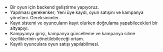 - Bir oyun için backend geliştirme yapıyoruz.
- Yapılması gerekenker; Yeni üye kaydı, oyun satışını ve kampanya yönetimi.
Gereksinimler..
- Kayıt sistemi ve oyuncuların kayıt olurken doğrulama yapabilecekleri bir altyapıyı.
- Kampyanya girişi, kampanya güncelleme ve kampanya silme özelliklerinin yönetilebileceği ortam.
- Kayıtlı oyunculara oyun satışı yapılabilmesi.
